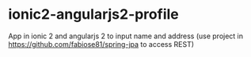 # ionic2-angularjs2-profile
App in ionic 2 and angularjs 2 to input name and address (use project in https://github.com/fabiose81/spring-jpa to access REST) 
